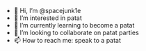 - 👋 Hi, I’m @spacejunk1e
- 👀 I’m interested in patat
- 🌱 I’m currently learning to become a patat
- 💞️ I’m looking to collaborate on patat parties
- 📫 How to reach me: speak to a patat

<!---
spacejunk1e/spacejunk1e is a ✨ special ✨ repository because its `README.md` (this file) appears on your GitHub profile.
You can click the Preview link to take a look at your changes.
--->
